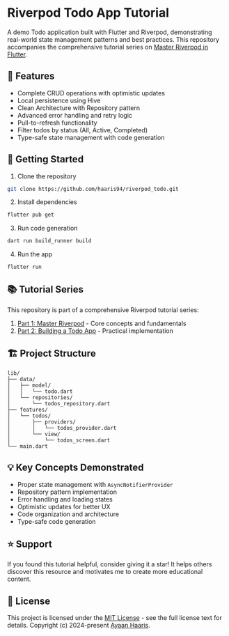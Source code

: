 # Riverpod Todo App Tutorial

A demo Todo application built with Flutter and Riverpod, demonstrating real-world state management patterns and best practices. This repository accompanies the comprehensive tutorial series on [Master Riverpod in Flutter](https://devayaan.com/blog/series/riverpod/master-riverpod).

## 🌟 Features

- Complete CRUD operations with optimistic updates
- Local persistence using Hive
- Clean Architecture with Repository pattern
- Advanced error handling and retry logic
- Pull-to-refresh functionality
- Filter todos by status (All, Active, Completed)
- Type-safe state management with code generation

## 🚀 Getting Started

1. Clone the repository

```bash
git clone https://github.com/haaris94/riverpod_todo.git
```

2. Install dependencies

```bash
flutter pub get
```

3. Run code generation

```bash
dart run build_runner build
```

4. Run the app

```bash
flutter run
```

## 📚 Tutorial Series

This repository is part of a comprehensive Riverpod tutorial series:

1. [Part 1: Master Riverpod](/blog/series/riverpod/master-riverpod) - Core concepts and fundamentals
2. [Part 2: Building a Todo App](/blog/series/riverpod/riverpod-todo-app) - Practical implementation

## 🏗️ Project Structure

```
lib/
├── data/
│   ├── model/
│   │   └── todo.dart
│   └── repositories/
│       └── todos_repository.dart
├── features/
│   └── todos/
│       ├── providers/
│       │   └── todos_provider.dart
│       └── view/
│           └── todos_screen.dart
└── main.dart
```

## 💡 Key Concepts Demonstrated

- Proper state management with `AsyncNotifierProvider`
- Repository pattern implementation
- Error handling and loading states
- Optimistic updates for better UX
- Code organization and architecture
- Type-safe code generation

## ⭐ Support

If you found this tutorial helpful, consider giving it a star! It helps others discover this resource and motivates me to create more educational content.

## 📝 License

This project is licensed under the [MIT License](LICENSE.md) - see the full license text for details. Copyright (c) 2024-present [Ayaan Haaris](https://devayaan.com).
